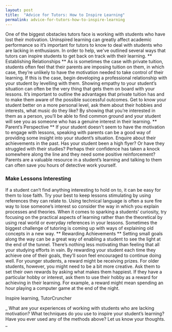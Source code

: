 ```yaml
---
layout: post
title:  "Advice for Tutors: How to Inspire Learning"
permalink: advice-for-tutors-how-to-inspire-learning
---
```

One of the biggest obstacles tutors face is working with students who have
lost their motivation. Uninspired learning can greatly affect academic
performance so it’s important for tutors to know to deal with students who are
lacking in enthusiasm. In order to help, we've outlined several ways that
tutors can inspire students to get back on track with their learning. **
Establishing Relationships ** As is sometimes the case with private tuition,
students often feel that their parents are imposing tuition on them, in which
case, they’re unlikely to have the motivation needed to take control of their
learning. If this is the case, begin developing a professional relationship
with your student by levelling with them. Showing empathy to your student’s
situation can often be the very thing that gets them on board with your
lessons. It’s important to outline the advantages that private tuition has and
to make them aware of the possible successful outcomes. Get to know your
student better on a more personal level, ask them about their hobbies and
interests, what music do they like? By showing that you’re interested in them
as a person, you’ll be able to find common ground and your student will see
you as someone who has a genuine interest in their learning. ** Parent’s
Perspective ** If your student doesn't seem to have the motivation to engage
with lessons, speaking with parents can be a good way of providing some
insight into your student’s situation. Enquire about their achievements in the
past. Has your student been a high flyer? Or have they struggled with their
studies? Perhaps their confidence has taken a knock somewhere along the line
and they need some positive reinforcement? Parents are a valuable resource in
a student’s learning and talking to them can often save you hours of detective
work yourself. 

### Make Lessons Interesting

If a student can’t find anything
interesting to hold on to, it can be easy for them to lose faith. Try your
best to keep lessons stimulating by using references they can relate to. Using
technical language is often a sure fire way to lose someone’s interest so
consider the way in which you explain processes and theories. When it comes to
sparking a students’ curiosity, try focusing on the practical aspects of
learning rather than the theoretical by using real world or everyday
references in your lessons. Sometimes the biggest challenge of tutoring is
coming up with ways of explaining old concepts in a new way. ** Rewarding
Achievements ** Setting small goals along the way can be a great way of
enabling a student to see the light at the end of the tunnel. There’s nothing
less motivating than feeling that all your studying efforts in vain. By
rewarding your student each time they achieve one of their goals, they’ll soon
feel encouraged to continue doing well. For younger students, a reward might
be receiving prizes. For older students, however, you might need to be a bit
more creative. Ask them to set their own rewards by asking what makes them
happiest. If they have a particular hobby or interest, ask them to use their
hobby as a reward for achieving in their learning. For example, a reward might
mean spending an hour playing a computer game at the end of the night.

Inspire learning,  TutorCruncher

_ What are your experiences of working with students who are lacking
motivation? What techniques do you use to inspire your student’s learning?
Have you ever used any of the methods above? Let us know your thoughts. _
